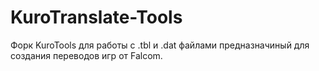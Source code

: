 # KuroTranslate-Tools
 Форк KuroTools для работы с .tbl и .dat файлами предназначиный для создания переводов игр от Falcom.
